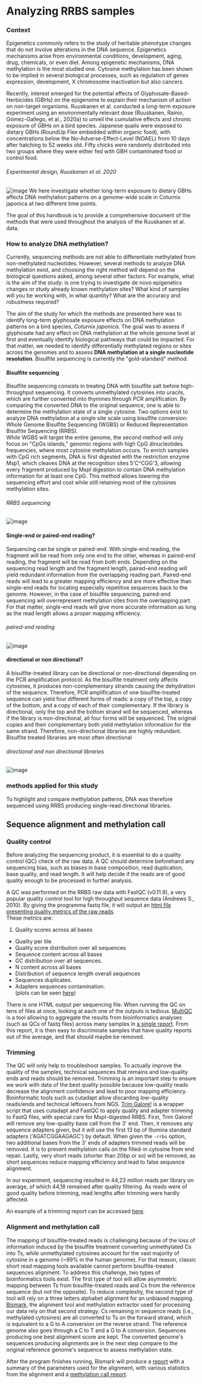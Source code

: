 # Analyzing RRBS samples

### Context
Epigenetics commonly refers to the study of heritable phenotype changes that do not involve alterations in the DNA sequence. Epigenetics mechanisms arise from environmental conditions, development, aging, drug, chemicals, or even diet. Among epigenetic mechanisms, DNA methylation is the most studied one. Cytosine methylation has been shown to be implied in several biological processes, such as regulation of genes expression, development, X chromosome inactivation but also cancers.  

Recently, interest emerged for the potential effects of Glyphosate-Based-Herbicides (GBHs) on the epigenome to explain their mechanism of action on non-target organisms.
Ruuskanen et al. conducted a long-term exposure experiment using an environmentally relevant dose (Ruuskanen, Rainio, Gómez-Gallego, et al., 2020a) to unveil the cumulative effects and chronic exposure of GBHs on a bird species. Japanese quails were exposed to dietary GBHs (RoundUp Flex embedded within organic food), with concentrations below the No-Adverse-Effect-Level (NOAEL) from 10 days after hatching to 52 weeks old. Fifty chicks were randomly distributed into two groups where they were either fed with GBH contaminated food or control food. 
###### Experimental design, Ruuskanen et al. 2020
![image](img/experimentaldesign.png)
We here investigate whether long-term exposure to dietary GBHs affects DNA methylation patterns on a genome-wide scale in Coturnix japonica at two different time points.

The goal of this handbook is to provide a comprehensive document of the methods that were used throughout the analysis of the Ruuskanen et al. data. 


### How to analyze DNA methylation? 
Currently, sequencing methods are not able to differentiate methylated from non-methylated nucleotides. However, several methods to analyze DNA methylation exist, and choosing the right method will depend on the biological questions asked, among several other factors. For example, what is the aim of the study: is one trying to investigate de novo epigenetics changes or study already known methylation sites? What kind of samples will you be working with, in what quantity? What are the accuracy and robustness required?

The aim of the study for which the methods are presented here was to identify long-term glyphosate exposure effects on DNA methylation patterns on a bird species, *Coturnix japonica*. The goal was to assess if glyphosate had any effect on DNA methylation at the whole genome level at first and eventually identify biological pathways that could be impacted. For that matter, we needed to identify differentially methylated regions or sites across the genomes and to assess **DNA methylation at a single nucleotide resolution**. Bisulfite sequencing is currently the "gold-standard" method.


#### Bisulfite sequencing
Bisulfite sequencing consists in treating DNA with bisulfite salt before high-throughput sequencing. It converts unmethylated cytosines into uracils, which are further converted into thymines through PCR amplification. By comparing the converted DNA to the original sequence, one is able to determine the methylation state of a single cytosine. 
Two options exist to analyze DNA methylation at a single site scale using bisulfite conversion: Whole Genome Bisulfite Sequencing (WGBS) or Reduced Representation Bisulfite Sequencing (RRBS).  
While WGBS will target the entire genome, the second method will only focus on "CpGs islands," genomic regions with high CpG dinucleotides frequencies, where most cytosine methylation occurs. To enrich samples with CpG rich segments, DNA is first digested with the restriction enzyme Msp1, which cleaves DNA at the recognition sites 5'C^CGG'3, allowing every fragment produced by MspI digestion to contain DNA methylation information for at least one CpG. This method allows lowering the sequencing effort and cost while still retaining most of the cytosines methylation sites. 
###### RRBS sequencing
![image](img/rrbs.png)

#### Single-end or paired-end reading? 
Sequencing can be single or paired-end. With single-end reading, the fragment will be read from only one end to the other, whereas in paired-end reading, the fragment will be read from both ends. Depending on the sequencing read length and the fragment length, paired-end reading will yield redundant information from the overlapping reading part.
Paired-end reads will lead to a greater mapping efficiency and are more effective than single-end reads for locating especially repetitive sequences back to the genome. However, in the case of bisulfite sequencing, paired-end sequencing will overrepresent methylation sites from the overlapping part. For that matter, single-end reads will give more accurate information as long as the read length allows a proper mapping efficiency. 
###### paired-end reading
![image](img/pairedread.png)

#### directional or non directional?
A bisulfite-treated library can be directional or non-directional depending on the PCR amplification protocol. 
As the bisulfite treatment only affects cytosines, it produces non-complementary strands causing the dehydration of the sequence. Therefore, PCR amplification of one bisulfite-treated sequence can yield four different forms of reads: a copy of the top, a copy of the bottom, and a copy of each of their complementary.
If the library is directional, only the top and the bottom strand will be sequenced, whereas if the library is non-directional, all four forms will be sequenced.
The original copies and their complementary both yield methylation information for the same strand. Therefore, non-directional libraries are highly redundant. 
Bisulfite treated libraries are most often directional
###### directional and non directional libraries
![image](img/otob.png)

### methods applied for this study
To highlight and compare methylation patterns, DNA was therefore sequenced using RRBS producing single-read directional libraries.

## Sequence alignment and methylation call

### Quality control 
Before analyzing the sequencing product, it is essential to do a quality control (QC) check of the raw data. A QC should determine beforehand any sequencing bias, such as biases in base composition, read duplication, base quality, and read length. It will help decide if the reads are of good quality enough to be processed in further analysis. 

A QC was performed on the RRBS raw data with FastQC (v0.11.9), a very popular quality control tool for high throughput sequence data (Andrews S., 2010). By giving the programma fastq file, it will output an [html file presenting quality metrics of the raw reads](/files/fastqc_report.html).   
These metrics are:   

1. Quality scores across all bases
- Quality per tile
- Quality score distribution over all sequences
- Sequence content across all bases 
- GC distribution over all sequences.
- N content across all bases
- Distribution of sequence length overall sequences
- Sequences duplicates.
- Adapters sequences contamination.   
(plots can be seen [here](/fastqcmetrics.md))

There is one HTML output per sequencing file. When running the QC on tens of files at once, looking at each one of the outputs is tedious. [MultiQC](https://multiqc.info) is a tool allowing to aggregate the results from bioinformatics analyses (such as QCs of fastq files) across many samples in [a single report](/multiqc_report.html). From this report, it is then easy to discriminate samples that have quality reports out of the average, and that should maybe be removed. 

### Trimming 
The QC will only help to troubleshoot samples. 
To actually improve the quality of the samples, technical sequences that remains and low-quality ends and reads should be removed. 
Trimming is an important step to ensure we work with data of the best quality possible because low-quality reads decrease the alignment confidence and lead to poor mapping efficiency. 
Bioinformatic tools such as cutadapt allow discarding low-quality reads/ends and technical leftovers from NGS. 
[Trim Galore!](https://www.bioinformatics.babraham.ac.uk/projects/trim_galore/) is a wrapper script that uses cutadapt and FastQC to apply quality and adapter trimming to FastQ files, with special care for MspI-digested RRBS. 
First, Trim Galore! will remove any low-quality base call from the 3' end.
Then, it removes any sequence adapters given, but it will use the first 13 bp of Illumina standard adapters ('AGATCGGAAGAGC') by default.
When given the `-rrbs` option, two additional bases from the 3' ends of adapters trimmed reads will be removed. It is to prevent methylation calls on the filled-in cytosine from end repair. 
Lastly, very short reads (shorter than 20bp or so) will be removed, as short sequences reduce mapping efficiency and lead to false sequence alignment.

In our experiment, sequencing resulted in 44,23 million reads per library on average, of which 44,18 remained after quality filtering. As reads were of good quality before trimming, read lengths after trimming were hardly affected.

An example of a trimming report can be accessed [here](/200022_36_48B_S37_L002_R1_001.fastq_trimming_report.txt).

### Alignment and methylation call 

The mapping of bisulfite-treated reads is challenging because of the loss of information induced by the bisulfite treatment converting unmethylated Cs into Ts, while unmethylated cytosines account for the vast majority of cytosine in a genome (~99% in the human genome). For that reason, classic short read mapping tools available cannot perform bisulfite-treated sequences alignment. 
To address this challenge, two types of bioinformatics tools exist. The first type of tool will allow asymmetric mapping between Ts from bisulfite-treated reads and Cs from the reference sequence (but not the opposite). 
To reduce complexity, the second type of tool will rely on a three letters alphabet alignment for an unbiased mapping.  
[Bismark](https://rawgit.com/FelixKrueger/Bismark/master/Docs/Bismark_User_Guide.html#bismark-alignment-and-methylation-call-report), the alignment tool and methylation extractor used for processing our data rely on that second strategy.
Cs remaining in sequence reads (i.e., methylated cytosines) are all converted to Ts on the forward strand, which is equivalent to a G to A conversion on the reverse strand.
The reference genome also goes through a C to T and a G to A conversion. Sequences producing one best alignment score are kept. The converted genome's sequences producing alignments are in the next step compare to the original reference genome's sequence to assess methylation state.

After the program finishes running, Bismark will produce a [report](/files/200022_36_48B_S37_L002_R1_001_trimmed_bismark_bt2_SE_report.txt) with a summary of the parameters used for the alignment, with various statistics from the alignment and a [methylation call report](/files/200022_36_48B_S37_L002_R1_001_trimmed_bismark_bt2_splitting_report.txt).








